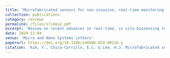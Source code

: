 ```yaml
---
title: "Microfabricated sensors for non-invasive, real-time monitoring of organoids"
collection: publications
category: reviews
permalink: /files/slides2.pdf
excerpt: 'Review on recent advances in real-time, in situ biosensing technologies, including microelectrode arrays for electrophysiological recordings, chemical sensors for biochemical detection, and strain sensors for monitoring mechanical properties'
date: 2024-12-04
venue: 'Micro and Nano Systems Letters'
paperurl: https://doi.org/10.1186/s40486-024-00216-y
citation: 'Kim, Y., Chica-Carrillo, E.C. & Lee, H.J. Microfabricated sensors for non-invasive, real-time monitoring of organoids. Micro and Nano Syst Lett 12, 26 (2024).'
---
```

